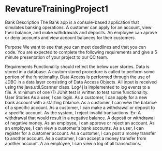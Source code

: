 # RevatureTrainingProject1
Bank
Description
The Bank app is a console-based application that simulates banking operations. A customer can apply for an account, view their balance, and make withdrawals and deposits. An employee can aprove or deny accounts and view account balances for their customers.

Purpose
We want to see that you can meet deadlines and that you can code. You are expected to complete the following requirements and give a 5 minute presentation of your project to our QC team.

Requirements
Functionality should reflect the below user stories.
Data is stored in a database.
A custom stored procedure is called to perform some portion of the functionality.
Data Access is performed through the use of JDBC in a data layer consisting of Data Access Objects.
All input is received using the java.util.Scanner class.
Log4j is implemented to log events to a file.
A minimum of one (1) JUnit test is written to test some functionality.
User Stories
As a user, I can login.
As a customer, I can apply for a new bank account with a starting balance.
As a customer, I can view the balance of a specific account.
As a customer, I can make a withdrawal or deposit to a specific account.
As the system, I reject invalid transactions.
Ex:
A withdrawal that would result in a negative balance.
A deposit or withdrawal of negative money.
As an employee, I can approve or reject an account.
As an employee, I can view a customer's bank accounts.
As a user, I can register for a customer account.
As a customer, I can post a money transfer to another account.
As a customer, I can accept a money transfer from another account.
A an employee, I can view a log of all transactions.

